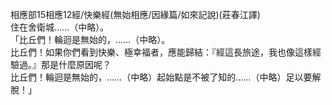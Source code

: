 相應部15相應12經/快樂經(無始相應/因緣篇/如來記說)(莊春江譯)  
住在舍衛城……（中略）。  
「比丘們！輪迴是無始的，……（中略）。  
比丘們！如果你們看到快樂、極幸福者，應能歸結：『經這長旅途，我也像這樣經驗過。』那是什麼原因呢？  
比丘們！輪迴是無始的，……（中略）起始點是不被了知的……（中略）足以要解脫！」  
  
  
